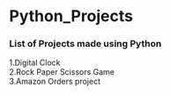 # Python_Projects
### List of Projects made using Python</br>
1.Digital Clock </br>
2.Rock Paper Scissors Game</br>
3.Amazon Orders project
